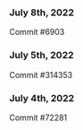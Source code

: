 ### July 8th, 2022

Commit #6903

### July 5th, 2022

Commit #314353


### July 4th, 2022

Commit #72281
